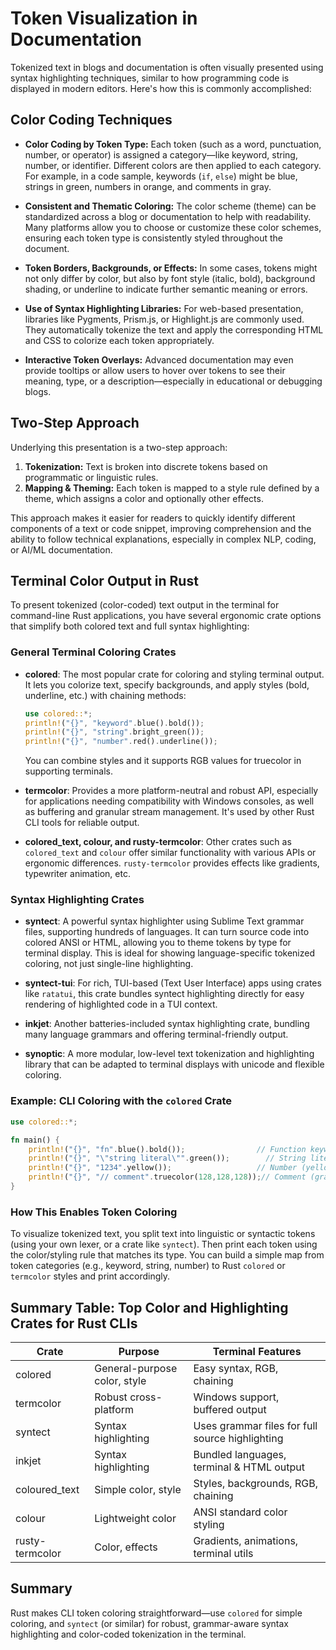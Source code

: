 # Token Visualization in Documentation

Tokenized text in blogs and documentation is often visually presented using syntax highlighting techniques, similar to how programming code is displayed in modern editors. Here's how this is commonly accomplished:

## Color Coding Techniques

- **Color Coding by Token Type:** Each token (such as a word, punctuation, number, or operator) is assigned a category—like keyword, string, number, or identifier. Different colors are then applied to each category. For example, in a code sample, keywords (`if`, `else`) might be blue, strings in green, numbers in orange, and comments in gray.

- **Consistent and Thematic Coloring:** The color scheme (theme) can be standardized across a blog or documentation to help with readability. Many platforms allow you to choose or customize these color schemes, ensuring each token type is consistently styled throughout the document.

- **Token Borders, Backgrounds, or Effects:** In some cases, tokens might not only differ by color, but also by font style (italic, bold), background shading, or underline to indicate further semantic meaning or errors.

- **Use of Syntax Highlighting Libraries:** For web-based presentation, libraries like Pygments, Prism.js, or Highlight.js are commonly used. They automatically tokenize the text and apply the corresponding HTML and CSS to colorize each token appropriately.

- **Interactive Token Overlays:** Advanced documentation may even provide tooltips or allow users to hover over tokens to see their meaning, type, or a description—especially in educational or debugging blogs.

## Two-Step Approach

Underlying this presentation is a two-step approach:

1. **Tokenization:** Text is broken into discrete tokens based on programmatic or linguistic rules.
2. **Mapping & Theming:** Each token is mapped to a style rule defined by a theme, which assigns a color and optionally other effects.

This approach makes it easier for readers to quickly identify different components of a text or code snippet, improving comprehension and the ability to follow technical explanations, especially in complex NLP, coding, or AI/ML documentation.

## Terminal Color Output in Rust

To present tokenized (color-coded) text output in the terminal for command-line Rust applications, you have several ergonomic crate options that simplify both colored text and full syntax highlighting:

### General Terminal Coloring Crates

- **colored**: The most popular crate for coloring and styling terminal output. It lets you colorize text, specify backgrounds, and apply styles (bold, underline, etc.) with chaining methods:

  ```rust
  use colored::*;
  println!("{}", "keyword".blue().bold());
  println!("{}", "string".bright_green());
  println!("{}", "number".red().underline());
  ```

  You can combine styles and it supports RGB values for truecolor in supporting terminals.

- **termcolor**: Provides a more platform-neutral and robust API, especially for applications needing compatibility with Windows consoles, as well as buffering and granular stream management. It's used by other Rust CLI tools for reliable output.

- **colored_text, colour, and rusty-termcolor**: Other crates such as `colored_text` and `colour` offer similar functionality with various APIs or ergonomic differences. `rusty-termcolor` provides effects like gradients, typewriter animation, etc.

### Syntax Highlighting Crates

- **syntect**: A powerful syntax highlighter using Sublime Text grammar files, supporting hundreds of languages. It can turn source code into colored ANSI or HTML, allowing you to theme tokens by type for terminal display. This is ideal for showing language-specific tokenized coloring, not just single-line highlighting.

- **syntect-tui**: For rich, TUI-based (Text User Interface) apps using crates like `ratatui`, this crate bundles syntect highlighting directly for easy rendering of highlighted code in a TUI context.

- **inkjet**: Another batteries-included syntax highlighting crate, bundling many language grammars and offering terminal-friendly output.

- **synoptic**: A more modular, low-level text tokenization and highlighting library that can be adapted to terminal displays with unicode and flexible coloring.

### Example: CLI Coloring with the `colored` Crate

```rust
use colored::*;

fn main() {
    println!("{}", "fn".blue().bold());                // Function keyword (blue, bold)
    println!("{}", "\"string literal\"".green());        // String literal (green)
    println!("{}", "1234".yellow());                   // Number (yellow)
    println!("{}", "// comment".truecolor(128,128,128));// Comment (gray)
}
```

### How This Enables Token Coloring

To visualize tokenized text, you split text into linguistic or syntactic tokens (using your own lexer, or a crate like `syntect`). Then print each token using the color/styling rule that matches its type. You can build a simple map from token categories (e.g., keyword, string, number) to Rust `colored` or `termcolor` styles and print accordingly.

## Summary Table: Top Color and Highlighting Crates for Rust CLIs

| Crate           | Purpose                 | Terminal Features                              |
|-----------------|-------------------------|------------------------------------------------|
| colored         | General-purpose color, style | Easy syntax, RGB, chaining                |
| termcolor       | Robust cross-platform   | Windows support, buffered output              |
| syntect         | Syntax highlighting     | Uses grammar files for full source highlighting|
| inkjet          | Syntax highlighting     | Bundled languages, terminal & HTML output     |
| coloured_text   | Simple color, style     | Styles, backgrounds, RGB, chaining            |
| colour          | Lightweight color       | ANSI standard color styling                   |
| rusty-termcolor | Color, effects          | Gradients, animations, terminal utils         |

## Summary

Rust makes CLI token coloring straightforward—use `colored` for simple coloring, and `syntect` (or similar) for robust, grammar-aware syntax highlighting and color-coded tokenization in the terminal.
